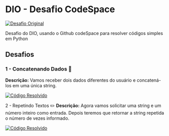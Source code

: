 # DIO - Desafio CodeSpace

[![Desafio Original](https://img.shields.io/badge/DesafioOriginal-%23007bff.svg)](https://github.com/alinealien/resolvendo-codigos-py-copilot)

Desafio do DIO, usando o Github codeSpace para resolver códigos simples em Python

## Desafios

### 1 - Concatenando Dados 🐾
**Descrição:** Vamos receber dois dados diferentes do usuário e concatená-los em uma única string.

[![Código Resolvido](https://img.shields.io/badge/Código_Resolvido-Concatenando_Dados-blue)](https://github.com/michelleGomes85/dio-codespaces-challenge/blob/main/concatenate_data.py)

2 - Repetindo Textos ✏️
**Descrição:** Agora vamos solicitar uma string e um número inteiro como entrada. Depois teremos que retornar a string repetida o número de vezes informado.

[![Código Resolvido](https://img.shields.io/badge/Código_Resolvido-Repetindo_Textos-blue)](https://github.com/michelleGomes85/dio-codespaces-challenge/blob/main/repeat_text.py)
